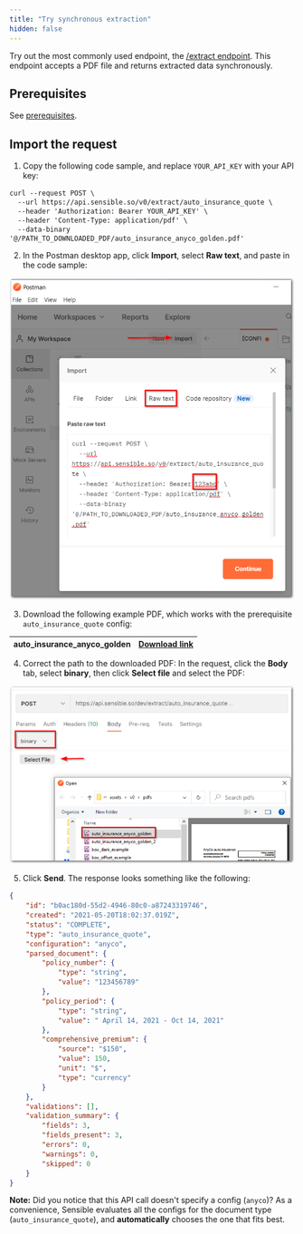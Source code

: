 ```yaml
---
title: "Try synchronous extraction"
hidden: false
---
```




Try out the most commonly used endpoint, the  [/extract endpoint](https://sensiblehq.readme.io/reference#rate-confirmations). This endpoint accepts a PDF file and returns extracted data synchronously. 

Prerequisites
---

See [prerequisites](doc:api-tutorial#prerequisites).


Import the request
----


1. Copy the following code sample, and replace `YOUR_API_KEY` with your API key:

```curl
curl --request POST \
  --url https://api.sensible.so/v0/extract/auto_insurance_quote \
  --header 'Authorization: Bearer YOUR_API_KEY' \
  --header 'Content-Type: application/pdf' \
  --data-binary '@/PATH_TO_DOWNLOADED_PDF/auto_insurance_anyco_golden.pdf'
```



2. In the Postman desktop app, click **Import**, select **Raw text**, and paste in the code sample:

![Click to enlarge](https://raw.githubusercontent.com/sensible-hq/sensible-docs/main/readme-sync/assets/v0/images/final/quickstart_postman_import.png)

3. Download the following example PDF, which works with the prerequisite  `auto_insurance_quote` config:

| auto_insurance_anyco_golden | [Download link](https://github.com/sensible-hq/sensible-docs/raw/main/readme-sync/assets/v0/pdfs/auto_insurance_anyco_golden.pdf) |
| --------------------------- | ------------------------------------------------------------ |

4. Correct the path to the downloaded PDF: In the request, click the **Body** tab, select **binary**, then click **Select file** and select the PDF:

![Click to enlarge](https://raw.githubusercontent.com/sensible-hq/sensible-docs/main/readme-sync/assets/v0/images/final/quickstart_postman_1.png)

   

5. Click **Send**. The response looks something like the following:

```json
{
    "id": "b0ac180d-55d2-4946-80c0-a87243319746",
    "created": "2021-05-20T18:02:37.019Z",
    "status": "COMPLETE",
    "type": "auto_insurance_quote",
    "configuration": "anyco",
    "parsed_document": {
        "policy_number": {
            "type": "string",
            "value": "123456789"
        },
        "policy_period": {
            "type": "string",
            "value": " April 14, 2021 - Oct 14, 2021"
        },
        "comprehensive_premium": {
            "source": "$150",
            "value": 150,
            "unit": "$",
            "type": "currency"
        }
    },
    "validations": [],
    "validation_summary": {
        "fields": 3,
        "fields_present": 3,
        "errors": 0,
        "warnings": 0,
        "skipped": 0
    }
}
```

**Note:**  Did you notice that this API call doesn't specify a config (`anyco`)? As a convenience, Sensible evaluates all the configs for the document type  (`auto_insurance_quote`), and **automatically** chooses the one that fits best. 

